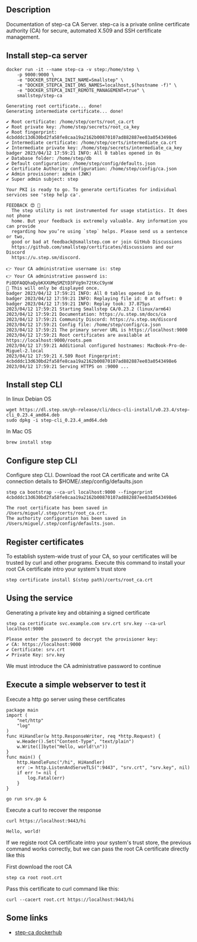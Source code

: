 ## Description
Documentation of step-ca CA Server. step-ca is a private online certificate authority (CA) for secure, automated X.509 and SSH certificate management.

## Install step-ca server

```
docker run -it --name step-ca -v step:/home/step \
    -p 9000:9000 \
    -e "DOCKER_STEPCA_INIT_NAME=Smallstep" \
    -e "DOCKER_STEPCA_INIT_DNS_NAMES=localhost,$(hostname -f)" \
    -e "DOCKER_STEPCA_INIT_REMOTE_MANAGEMENT=true" \
    smallstep/step-ca

Generating root certificate... done!
Generating intermediate certificate... done!

✔ Root certificate: /home/step/certs/root_ca.crt
✔ Root private key: /home/step/secrets/root_ca_key
✔ Root fingerprint: 4cbdddc13d630bd2fa58fe8caa19a2162b00870107ad882887ee03a0543498e6
✔ Intermediate certificate: /home/step/certs/intermediate_ca.crt
✔ Intermediate private key: /home/step/secrets/intermediate_ca_key
badger 2023/04/12 17:59:21 INFO: All 0 tables opened in 0s
✔ Database folder: /home/step/db
✔ Default configuration: /home/step/config/defaults.json
✔ Certificate Authority configuration: /home/step/config/ca.json
✔ Admin provisioner: admin (JWK)
✔ Super admin subject: step

Your PKI is ready to go. To generate certificates for individual services see 'step help ca'.

FEEDBACK 😍 🍻
  The step utility is not instrumented for usage statistics. It does not phone
  home. But your feedback is extremely valuable. Any information you can provide
  regarding how you’re using `step` helps. Please send us a sentence or two,
  good or bad at feedback@smallstep.com or join GitHub Discussions
  https://github.com/smallstep/certificates/discussions and our Discord
  https://u.step.sm/discord.

👉 Your CA administrative username is: step
👉 Your CA administrative password is: PiODFAQQhaQybKXXUMqSMZtD3FVg9n72tKcC9ynW
🤫 This will only be displayed once.
badger 2023/04/12 17:59:21 INFO: All 0 tables opened in 0s
badger 2023/04/12 17:59:21 INFO: Replaying file id: 0 at offset: 0
badger 2023/04/12 17:59:21 INFO: Replay took: 37.875µs
2023/04/12 17:59:21 Starting Smallstep CA/0.23.2 (linux/arm64)
2023/04/12 17:59:21 Documentation: https://u.step.sm/docs/ca
2023/04/12 17:59:21 Community Discord: https://u.step.sm/discord
2023/04/12 17:59:21 Config file: /home/step/config/ca.json
2023/04/12 17:59:21 The primary server URL is https://localhost:9000
2023/04/12 17:59:21 Root certificates are available at https://localhost:9000/roots.pem
2023/04/12 17:59:21 Additional configured hostnames: MacBook-Pro-de-Miguel-2.local
2023/04/12 17:59:21 X.509 Root Fingerprint: 4cbdddc13d630bd2fa58fe8caa19a2162b00870107ad882887ee03a0543498e6
2023/04/12 17:59:21 Serving HTTPS on :9000 ...
```

## Install step CLI

In linux Debian OS

```
wget https://dl.step.sm/gh-release/cli/docs-cli-install/v0.23.4/step-cli_0.23.4_amd64.deb
sudo dpkg -i step-cli_0.23.4_amd64.deb
```

In Mac OS

```
brew install step
```

## Configure step CLI

Configure step CLI. Download the root CA certificate and write CA connection details to $HOME/.step/config/defaults.json

```
step ca bootstrap --ca-url localhost:9000 --fingerprint 4cbdddc13d630bd2fa58fe8caa19a2162b00870107ad882887ee03a0543498e6

The root certificate has been saved in /Users/miguel/.step/certs/root_ca.crt.
The authority configuration has been saved in /Users/miguel/.step/config/defaults.json.
```

## Register certificates

To establish system-wide trust of your CA, so your certificates will be trusted by curl and other programs. Execute
this command to install your root CA certificate intro your system's trust store

```
step certificate install $(step path)/certs/root_ca.crt
```

## Using the service

Generating a private key and obtaining a signed certificate

```
step ca certificate svc.example.com srv.crt srv.key --ca-url localhost:9000

Please enter the password to decrypt the provisioner key:
✔ CA: https://localhost:9000
✔ Certificate: srv.crt
✔ Private Key: srv.key
```

We must introduce the CA administrative password to continue

## Execute a simple webserver to test it

Execute a http go server using these certificates

```
package main
import (
    "net/http"
    "log"
)
func HiHandler(w http.ResponseWriter, req *http.Request) {
    w.Header().Set("Content-Type", "text/plain")
    w.Write([]byte("Hello, world!\n"))
}
func main() {
    http.HandleFunc("/hi", HiHandler)
    err := http.ListenAndServeTLS(":9443", "srv.crt", "srv.key", nil)
    if err != nil {
        log.Fatal(err)
    }
}
```

```
go run srv.go &
```

Execute a curl to recover the response

```
curl https://localhost:9443/hi

Hello, world!
```

If we registe root CA certificate intro your system's trust store, the previous command works correctly, but we can pass the root CA certificate directly like this

First download the root CA

```
step ca root root.crt
```

Pass this certificate to curl command like this:

```
curl --cacert root.crt https://localhost:9443/hi
```


## Some links

* [step-ca dockerhub](https://hub.docker.com/r/smallstep/step-ca/)
